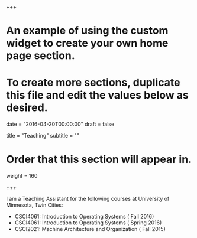 +++
# An example of using the custom widget to create your own home page section.
# To create more sections, duplicate this file and edit the values below as desired.

date = "2016-04-20T00:00:00"
draft = false

title = "Teaching"
subtitle = ""

# Order that this section will appear in.
weight = 160

+++

I am a Teaching Assistant for the following courses at University of Minnesota, Twin Cities:

- CSCI4061: Introduction to Operating Systems ( Fall 2016)
- CSCI4061: Introduction to Operating Systems ( Spring 2016)
- CSCI2021: Machine Architecture and Organization ( Fall 2015)
